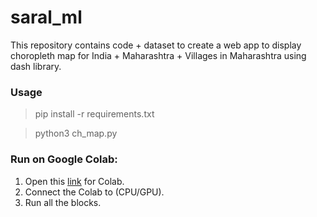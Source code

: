 # saral_ml

This repository contains code + dataset to create a web app to display choropleth map for India + Maharashtra + Villages in Maharashtra using dash library.

### Usage
> pip install -r requirements.txt

> python3 ch_map.py

### Run on Google Colab:

1. Open this [link](https://colab.research.google.com/drive/1-DZ2CvQ9Lk26zVJ0b_Zg8aB71LGgHGGK?usp=sharing) for Colab.
2. Connect the Colab to (CPU/GPU).
3. Run all the blocks.